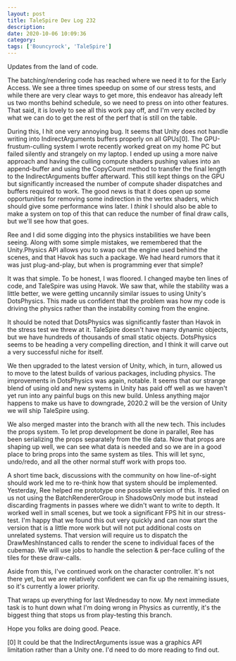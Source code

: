 ```yaml
---
layout: post
title: TaleSpire Dev Log 232
description:
date: 2020-10-06 10:09:36
category:
tags: ['Bouncyrock', 'TaleSpire']
---
```


Updates from the land of code.

The batching/rendering code has reached where we need it to for the Early Access. We see a three times speedup on some of our stress tests, and while there are very clear ways to get more, this endeavor has already left us two months behind schedule, so we need to press on into other features. That said, it is lovely to see all this work pay off, and I'm very excited by what we can do to get the rest of the perf that is still on the table.

During this, I hit one very annoying bug. It seems that Unity does not handle writing into IndirectArguments buffers properly on all GPUs[0]. The GPU-frustum-culling system I wrote recently worked great on my home PC but failed silently and strangely on my laptop. I ended up using a more naive approach and having the culling compute shaders pushing values into an append-buffer and using the CopyCount method to transfer the final length to the IndirectArguments buffer afterward. This still kept things on the GPU but significantly increased the number of compute shader dispatches and buffers required to work. The good news is that it does open up some opportunities for removing some indirection in the vertex shaders, which should give some performance wins later. I *think* I should also be able to make a system on top of this that can reduce the number of final draw calls, but we'll see how that goes.

Ree and I did some digging into the physics instabilities we have been seeing. Along with some simple mistakes, we remembered that the Unity.Physics API allows you to swap out the engine used behind the scenes, and that Havok has such a package. We had heard rumors that it was just plug-and-play, but when is programming ever that simple?

It was that simple. To be honest, I was floored. I changed maybe ten lines of code, and TaleSpire was using Havok. We saw that, while the stability was a little better, we were getting uncannily similar issues to using Unity's DotsPhysics. This made us confident that the problem was how my code is driving the physics rather than the instability coming from the engine.

It should be noted that DotsPhysics was significantly faster than Havok in the stress test we threw at it. TaleSpire doesn't have many dynamic objects, but we have hundreds of thousands of small static objects. DotsPhysics seems to be heading a very compelling direction, and I think it will carve out a very successful niche for itself.

We then upgraded to the latest version of Unity, which, in turn, allowed us to move to the latest builds of various packages, including physics. The improvements in DotsPhysics was again, notable. It seems that our strange blend of using old and new systems in Unity has paid off well as we haven't yet run into any painful bugs on this new build. Unless anything major happens to make us have to downgrade, 2020.2 will be the version of Unity we will ship TaleSpire using.

We also merged master into the branch with all the new tech. This includes the props system. To let prop development be done in parallel, Ree has been serializing the props separately from the tile data. Now that props are shaping up well, we can see what data is needed and so we are in a good place to bring props into the same system as tiles. This will let sync, undo/redo, and all the other normal stuff work with props too.

A short time back, discussions with the community on how line-of-sight should work led me to re-think how that system should be implemented. Yesterday, Ree helped me prototype one possible version of this. It relied on us not using the BatchRendererGroup in ShadowsOnly mode but instead discarding fragments in passes where we didn't want to write to depth. It worked well in small scenes, but we took a significant FPS hit in our stress-test. I'm happy that we found this out very quickly and can now start the version that is a little more work but will not put additional costs on unrelated systems. That version will require us to dispatch the DrawMeshInstanced calls to render the scene to individual faces of the cubemap. We will use jobs to handle the selection & per-face culling of the tiles for these draw-calls.

Aside from this, I've continued work on the character controller. It's not there yet, but we are relatively confident we can fix up the remaining issues, so it's currently a lower priority.

That wraps up everything for last Wednesday to now. My next immediate task is to hunt down what I'm doing wrong in Physics as currently, it's the biggest thing that stops us from play-testing this branch.

Hope you folks are doing good.
Peace.


[0] It could be that the IndirectArguments issue was a graphics API limitation rather than a Unity one. I'd need to do more reading to find out.
